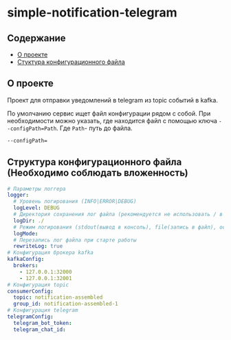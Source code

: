 # simple-notification-telegram

## Содержание

- [О проекте](#о-проекте)
- [Стуктура конфигурационного файла](#структура-конфигурационного-файла-необходимо-соблюдать-вложенность)

## О проекте
Проект для отправки уведомлений в telegram из topic событий в kafka.

По умолчанию сервис ищет файл конфигурации рядом с собой. При необходимости можно указать, где находится файл с помощью ключа `--configPath=Path`. 
Где `Path`- путь до файла.

```bash
--configPath=
```

## Структура конфигурационного файла (Необходимо соблюдать вложенность)

```YAML
# Параметры логгера
logger:
  # Уровень логирования (INFO|ERROR|DEBUG)
  logLevel: DEBUG
  # Директория сохранения лог файла (рекомендуется не использовать / в конце)
  logDir: ./
  # Режим логирования (stdout(вывод в консоль), file(запись в файл), оставить поле пустым(stdout+file))
  logMode: 
  # Перезапись лог файла при старте работы
  rewriteLog: true
# Конфигурация брокера kafka
kafkaConfig:
  brokers:
    - 127.0.0.1:32000
    - 127.0.0.1:32001
# Конфигурация topic
consumerConfig:
  topic: notification-assembled
  group_id: notification-assembled-1
# Конфигурация telegram
telegramConfig:
  telegram_bot_token:
  telegram_chat_id: 
```


